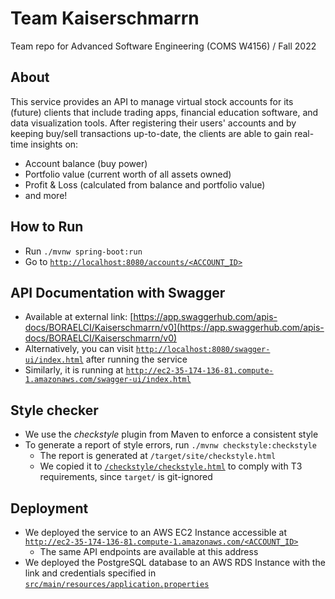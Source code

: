 # Team Kaiserschmarrn
Team repo for Advanced Software Engineering (COMS W4156) / Fall 2022

## About
This service provides an API to manage virtual stock accounts for its (future) clients that include trading apps, financial education software, and data visualization tools.
After registering their users' accounts and by keeping buy/sell transactions up-to-date, the clients are able to gain real-time insights on:
  - Account balance (buy power)
  - Portfolio value (current worth of all assets owned)
  - Profit & Loss (calculated from balance and portfolio value)
  - and more!

## How to Run
- Run `./mvnw spring-boot:run`
- Go to [`http://localhost:8080/accounts/<ACCOUNT_ID>`](http://localhost:8080/accounts/boraelci)

## API Documentation with Swagger
- Available at external link: [https://app.swaggerhub.com/apis-docs/BORAELCI/Kaiserschmarrn/v0](https://app.swaggerhub.com/apis-docs/BORAELCI/Kaiserschmarrn/v0)
- Alternatively, you can visit [`http://localhost:8080/swagger-ui/index.html`](http://localhost:8080/swagger-ui/index.html) after running the service
- Similarly, it is running at [`http://ec2-35-174-136-81.compute-1.amazonaws.com/swagger-ui/index.html`](http://ec2-35-174-136-81.compute-1.amazonaws.com/swagger-ui/index.html)

## Style checker
- We use the _checkstyle_ plugin from Maven to enforce a consistent style
- To generate a report of style errors, run `./mvnw checkstyle:checkstyle`
  - The report is generated at `/target/site/checkstyle.html`
  - We copied it to [`/checkstyle/checkstyle.html`](https://github.com/wu-rymd/kaiserschmarrn/blob/main/checkstyle/checkstyle.html) to comply with T3 requirements, since `target/` is git-ignored

## Deployment
- We deployed the service to an AWS EC2 Instance accessible at [`http://ec2-35-174-136-81.compute-1.amazonaws.com/<ACCOUNT_ID>`](http://ec2-35-174-136-81.compute-1.amazonaws.com/accounts/boraelci)
  - The same API endpoints are available at this address
- We deployed the PostgreSQL database to an AWS RDS Instance with the link and credentials specified in [`src/main/resources/application.properties`](https://github.com/wu-rymd/kaiserschmarrn/blob/main/src/main/resources/application.properties)

